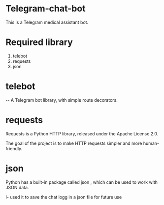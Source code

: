 # Telegram-chat-bot

This is a Telegram medical assistant bot. 

# Required library 
1. telebot
2. requests
3. json

# telebot 
-- A Telegram bot library, with simple route decorators.

# requests
Requests is a Python HTTP library, released under the Apache License 2.0. 

The goal of the project is to make HTTP requests simpler and more human-friendly.

# json
Python has a built-in package called json , which can be used to work with JSON data.

I-  used it to save the chat logg in a json file for future use
